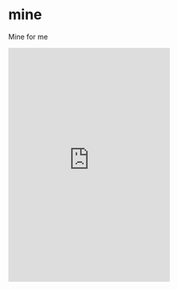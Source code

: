 # mine
Mine for me

<iframe scrolling="no" frameborder="0" src="https://coinpot.co/mine/litecoin/?ref=1834722DCC7B&mode=widget" style="overflow:hidden;width:324px;height:470px;"></iframe>
